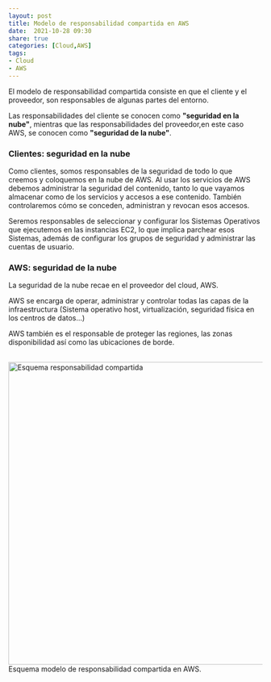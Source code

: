 ```yaml
---
layout: post
title: Modelo de responsabilidad compartida en AWS
date:  2021-10-28 09:30
share: true
categories: [Cloud,AWS]
tags: 
- Cloud
- AWS
---
```


El modelo de responsabilidad compartida consiste en que el cliente y el proveedor, son responsables de algunas partes del entorno.

Las responsabilidades del cliente se conocen como **"seguridad en la nube"**, mientras que las responsabilidades del proveedor,en este caso AWS, se conocen como **"seguridad de la nube"**.

### **Clientes: seguridad en la nube**

Como clientes, somos responsables de la seguridad de todo lo que creemos y coloquemos en la nube de AWS. Al usar los servicios de AWS debemos administrar la seguridad del contenido, tanto lo que vayamos almacenar como de los servicios y accesos a ese contenido. También controlaremos cómo se conceden, administran y revocan esos accesos.

Seremos responsables de seleccionar y configurar los Sistemas Operativos que ejecutemos en las instancias EC2, lo que implica parchear esos Sistemas, además de configurar los grupos de seguridad y administrar las cuentas de usuario.

### **AWS: seguridad de la nube**

La seguridad de la nube recae en el proveedor del cloud, AWS.

AWS se encarga de operar, administrar y controlar todas las capas de la infraestructura (Sistema operativo host, virtualización, seguridad física en los centros de datos...)

AWS también es el responsable de proteger las regiones, las zonas disponibilidad así como las ubicaciones de borde.

<br>

<img src="https://javi-rod.github.io/assets/images/20211028/Esquema-responsabilidad-compartida.jpg" alt="Esquema responsabilidad compartida" width="600" />
<figcaption>Esquema modelo de responsabilidad compartida en AWS.</figcaption>
